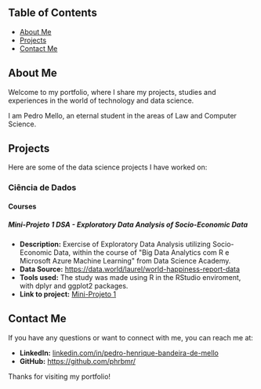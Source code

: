## Table of Contents

- [About Me](#about-me)
- [Projects](#projects)
- [Contact Me](#contact-me)

## About Me

Welcome to my portfolio, where I share my projects, studies and experiences in the world of technology and data science.

I am Pedro Mello, an eternal student in the areas of Law and Computer Science. 

## Projects

Here are some of the data science projects I have worked on:

### Ciência de Dados

#### Courses
##### Mini-Projeto 1 DSA - Exploratory Data Analysis of Socio-Economic Data

- **Description:** Exercise of Exploratory Data Analysis utilizing Socio-Economic Data, within the course of "Big Data Analytics com R e Microsoft Azure Machine Learning" from Data Science Academy.
- **Data Source:** https://data.world/laurel/world-happiness-report-data
- **Tools used:** The study was made using R in the RStudio enviroment, with dplyr and ggplot2 packages.
- **Link to project:** [Mini-Projeto 1](projects/MiniProjeto1.html)

## Contact Me

If you have any questions or want to connect with me, you can reach me at:

- **LinkedIn:** [linkedin.com/in/pedro-henrique-bandeira-de-mello](https://br.linkedin.com/in/pedro-henrique-bandeira-de-mello-3a7705211)
- **GitHub:** https://github.com/phrbmr/

Thanks for visiting my portfolio!